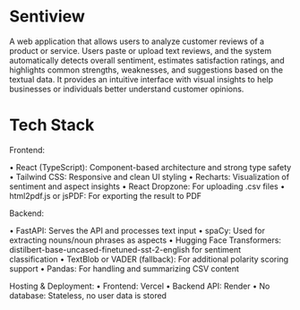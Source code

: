 # Sentiview

A web application that allows users to analyze customer reviews of a product or service. Users paste or upload text reviews, and the system automatically detects overall sentiment, estimates satisfaction ratings, and highlights common strengths, weaknesses, and suggestions based on the textual data. It provides an intuitive interface with visual insights to help businesses or individuals better understand customer opinions.

# Tech Stack

Frontend:

•	React (TypeScript): Component-based architecture and strong type safety
•	Tailwind CSS: Responsive and clean UI styling
•	Recharts: Visualization of sentiment and aspect insights
•	React Dropzone: For uploading .csv files
•	html2pdf.js or jsPDF: For exporting the result to PDF

Backend:

•	FastAPI: Serves the API and processes text input
•	spaCy: Used for extracting nouns/noun phrases as aspects
•	Hugging Face Transformers: distilbert-base-uncased-finetuned-sst-2-english for sentiment classification
•	TextBlob or VADER (fallback): For additional polarity scoring support
•	Pandas: For handling and summarizing CSV content

Hosting & Deployment:
•	Frontend: Vercel
•	Backend API: Render
•	No database: Stateless, no user data is stored
